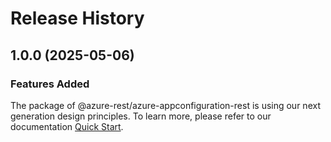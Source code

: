 # Release History
    
## 1.0.0 (2025-05-06)

### Features Added

The package of @azure-rest/azure-appconfiguration-rest is using our next generation design principles. To learn more, please refer to our documentation [Quick Start](https://aka.ms/azsdk/js/mgmt/quickstart).
